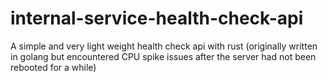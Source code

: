 # internal-service-health-check-api
A simple and very light weight health check api with rust (originally written in golang but encountered CPU spike issues after the server had not been rebooted for a while)
